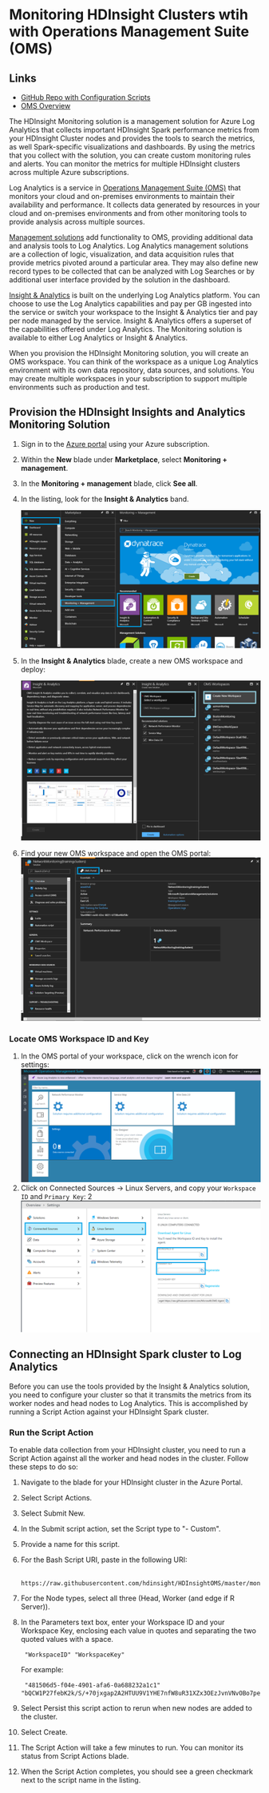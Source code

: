 # Monitoring HDInsight Clusters wtih with Operations Management Suite (OMS)

## Links

+ [GitHub Repo with Configuration Scripts](https://github.com/hdinsight/HDInsightOMS)
+ [OMS Overview](https://docs.microsoft.com/en-us/azure/operations-management-suite/operations-management-suite-overview)

The HDInsight Monitoring solution is a management solution for Azure Log Analytics that collects important HDInsight Spark performance metrics from your HDInsight Cluster nodes and provides the tools to search the metrics, as well Spark-specific visualizations and dashboards. By using the metrics that you collect with the solution, you can create custom monitoring rules and alerts. You can monitor the metrics for multiple HDInsight clusters across multiple Azure subscriptions. 

Log Analytics is a service in [Operations Management Suite (OMS)](https://docs.microsoft.com/azure/operations-management-suite/operations-management-suite-overview) that monitors your cloud and on-premises environments to maintain their availability and performance. It collects data generated by resources in your cloud and on-premises environments and from other monitoring tools to provide analysis across multiple sources. 

[Management solutions](https://docs.microsoft.com/azure/log-analytics/log-analytics-add-solutions) add functionality to OMS, providing additional data and analysis tools to Log Analytics. Log Analytics management solutions are a collection of logic, visualization, and data acquisition rules that provide metrics pivoted around a particular area. They may also define new record types to be collected that can be analyzed with Log Searches or by additional user interface provided by the solution in the dashboard. 

[Insight & Analytics](https://azure.microsoft.com/pricing/details/insight-analytics/) is built on the underlying Log Analytics platform. You can choose to use the Log Analytics capabilities and pay per GB ingested into the service or switch your workspace to the Insight & Analytics tier and pay per node managed by the service. Insight & Analytics offers a superset of the capabilities offered under Log Analytics. The Monitoring solution is available to either Log Analytics or Insight & Analytics.

When you provision the HDInsight Monitoring solution, you will create an OMS workspace. You can think of the workspace as a unique Log Analytics environment with its own data repository, data sources, and solutions. You may create multiple workspaces in your subscription to support multiple environments such as production and test.

## Provision the HDInsight Insights and Analytics Monitoring Solution

1. Sign in to the [Azure portal](https://portal.azure.com) using your Azure subscription.
2. Within the **New** blade under **Marketplace**, select **Monitoring + management**.
3. In the **Monitoring + management** blade, click **See all**.  
4. In the listing, look for the **Insight & Analytics** band. 

    ![Monitoring + management blade](create-account.png)  

5. In the **Insight & Analytics** blade, create a new OMS workspace and deploy:

    ![New Workspace](new-oms.png)
6. Find your new OMS workspace and open the OMS portal:
    ![Landing Page](landing-page.png)

### Locate OMS Workspace ID and Key

1. In the OMS portal of your workspace, click on the wrench icon for settings:
    ![OMS-Settings](oms-settings.png)
1. Click on Connected Sources -> Linux Servers, and copy your `Workspace ID` and `Primary Key`:
2   ![OMS-keys](oms-keys.png) 

## Connecting an HDInsight Spark cluster to Log Analytics

Before you can use the tools provided by the Insight & Analytics solution, you need to configure your cluster so that it transmits the metrics from its worker nodes and head nodes to Log Analytics. This is accomplished by running a Script Action against your HDInsight Spark cluster.

### Run the Script Action

To enable data collection from your HDInsight cluster, you need to run a Script Action against all the worker and head nodes in the cluster. Follow these steps to do so:

1. Navigate to the blade for your HDInsight cluster in the Azure Portal.
2. Select Script Actions.
3. Select Submit New.
4. In the Submit script action, set the Script type to "- Custom".
5. Provide a name for this script. 
6. For the Bash Script URI, paste in the following URI:

        https://raw.githubusercontent.com/hdinsight/HDInsightOMS/master/monitoring/scriptspark.sh

7. For the Node types, select all three (Head, Worker (and edge if R Server)).
8. In the Parameters text box, enter your Workspace ID and your Workspace Key, enclosing each value in quotes and separating the two quoted values with a space. 

        "WorkspaceID" "WorkspaceKey"
    For example:

        "481506d5-f04e-4901-afa6-0a688232a1c1" "bQCW1P27febK2k/S/+70jxgap2A2HTUU9V1YHE7nfW8uR31XZx3OEzJvnVNvOBo7pe+W5+ahn/my6JDtTIufcg=="
9. Select Persist this script action to rerun when new nodes are added to the cluster.
10. Select Create.
11. The Script Action will take a few minutes to run. You can monitor its status from Script Actions blade.
12. When the Script Action completes, you should see a green checkmark next to the script name in the listing. 


